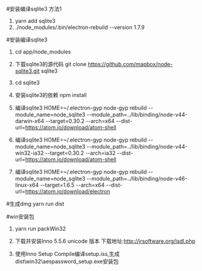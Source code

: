#安装编译sqlite3 方法1
1. yarn add sqlite3
2. ./node_modules/.bin/electron-rebuild --version 1.7.9

#安装编译sqlite3
1. cd app/node_modules
2. 下载sqlite3的源代码 git clone https://github.com/mapbox/node-sqlite3.git sqlite3
3. cd sqlite3
4. 安装sqlite3的依赖 npm install
4. 编译sqlite3 HOME=~/.electron-gyp node-gyp rebuild --module_name=node_sqlite3 --module_path=../lib/binding/node-v44-darwin-x64 --target=0.30.2 --arch=x64 --dist-url=https://atom.io/download/atom-shell

5. 编译sqlite3 HOME=~/.electron-gyp node-gyp rebuild --module_name=node_sqlite3 --module_path=../lib/binding/node-v44-win32-ia32 --target=0.30.2 --arch=ia32 --dist-url=https://atom.io/download/atom-shell

6. 编译sqlite3 HOME=~/.electron-gyp node-gyp rebuild --module_name=node_sqlite3 --module_path=../lib/binding/node-v46-linux-x64 --target=1.6.5 --arch=x64 --dist-url=https://atom.io/download/electron


#生成dmg
yarn run dist

#win安装包
1. yarn run packWin32

2. 下载并安装Inno 5.5.6 unicode 版本
   下载地址:http://jrsoftware.org/isdl.php

3. 使用Inno Setup Compile编译setup.iss,生成dist\win32\aespassword_setup.exe安装包

